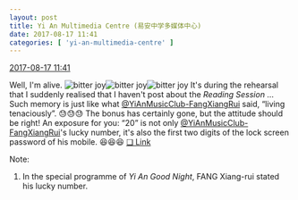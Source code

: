 ```yaml
---
layout: post
title: Yi An Multimedia Centre (易安中学多媒体中心)
date: 2017-08-17 11:41
categories: [ 'yi-an-multimedia-centre' ]
---
```


<div class="weibo-info">
  <a href="http://weibo.com/6196825252/FhuL9hoG1">2017-08-17 11:41</a>
</div>

Well, I'm alive. ![bitter joy](http://img.t.sinajs.cn/t4/appstyle/expression/ext/normal/2c/moren_yunbei_org.png)![bitter joy](http://img.t.sinajs.cn/t4/appstyle/expression/ext/normal/2c/moren_yunbei_org.png)![bitter joy](http://img.t.sinajs.cn/t4/appstyle/expression/ext/normal/2c/moren_yunbei_org.png) It's during the rehearsal that I suddenly realised that I haven't post about the *Reading Session* … Such memory is just like what [@YiAnMusicClub-FangXiangRui](http://weibo.com/u/6117583008) said, “living tenaciously”. :sweat::sweat::sweat: The bonus has certainly gone, but the attitude should be right! An exposure for you: “20” is not only [@YiAnMusicClub-FangXiangRui](http://weibo.com/u/6117583008)'s lucky number, it's also the first two digits of the lock screen password of his mobile. :satisfied::satisfied::satisfied: [❏ Link](https://www.youtube.com/watch?v=VPFGQwpK-e4)

<!-- more -->

Note:
1. In the special programme of *Yi An Good Night*, FANG Xiang-rui stated his lucky number.
